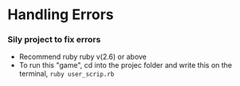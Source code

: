 # Handling Errors

### Sily project to fix errors 

* Recommend ruby ruby v(2.6) or above
* To run this "game", cd into the projec folder and write this on the terminal, `ruby user_scrip.rb`

